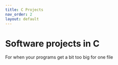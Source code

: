 ```yaml
---
title: C Projects
nav_order: 2
layout: default
---
```


# Software projects in C

For when your programs get a bit too big for one file